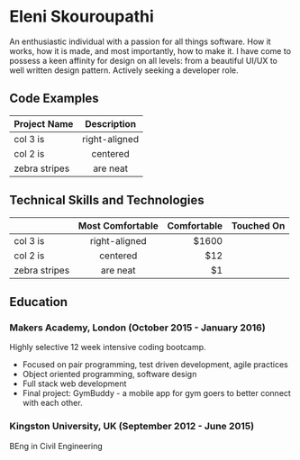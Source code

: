 # Eleni Skouroupathi

An enthusiastic individual with a passion for all things software. How it works, how it is made, and most importantly, how to make it. I have come to possess a keen affinity for design on all levels: from a beautiful UI/UX to well written design pattern. Actively seeking a developer role.

## Code Examples

| Project Name | Description  |
| ------------ |:------------:|
| col 3 is     | right-aligned|
| col 2 is     | centered     |
| zebra stripes| are neat     |

## Technical Skills and Technologies

|               | Most Comfortable | Comfortable | Touched On |
| ------------- |:----------------:| -----------:| ---------: |
| col 3 is      | right-aligned    | $1600       |            |
| col 2 is      | centered         |   $12       |            |
| zebra stripes | are neat         |    $1       |            |

## Education

### Makers Academy, London (October 2015 - January 2016)

Highly selective 12 week intensive coding bootcamp.

* Focused on pair programming, test driven development, agile practices
* Object oriented programming, software design
* Full stack web development
* Final project: GymBuddy - a mobile app for gym goers to better connect with each other.

### Kingston University, UK (September 2012 - June 2015)

BEng in Civil Engineering